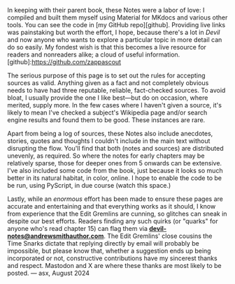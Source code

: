 
In keeping with their parent book, these Notes were a labor of love: I compiled
and built them myself using Material for MKdocs and various other tools. You can
see the code in [my GitHub repo][github]. Providing live links was
painstaking but worth the effort, I hope, because there's a lot in *Devil*
and now anyone who wants to explore a particular topic in more detail can do so
easily. My fondest wish is that this becomes a live resource for readers and
nonreaders alike; a cloud of useful information.
[github]:https://github.com/zappascout

The serious purpose of this page is to set out the rules for accepting sources
as valid. Anything given as a fact and not completely obvious needs to have had
three reputable, reliable, fact-checked sources. To avoid bloat, I
usually provide the one I like best—but do on occasion, where merited,
supply more. In the few cases where I haven't given a source, it's likely to
mean I've checked a subject's Wikipedia page and/or search engine results and found them to be good. These instances are rare.

Apart from being a log of sources, these Notes also include anecdotes, stories,
quotes and thoughts I couldn't include in the main text without disrupting the
flow. You'll find that both (notes and sources) are distributed unevenly, as
required. So where the notes for early chapters may be relatively sparse, those
for deeper ones from 5 onwards can be extensive. I've also included some code
from the book, just because it looks so much better in its natural habitat, in
color, online. I hope to enable the code to be be run, using PyScript, in due
course (watch this space.)

Lastly, while an *enormous* effort has been made to ensure these pages are
accurate and entertaining and that everything works as it should, I know from
experience that the Edit Gremlins are cunning, so glitches can sneak in
despite our best efforts. Readers finding any such quirks (or "quarks" for
anyone who's read chapter 15) can flag them via
**devil-notes@andrewsmithauthor.com**. The Edit Gremlins' close cousins the Time
Snarks dictate that replying directly by email will probably be impossible,
but please know that, whether a suggestion ends up being incorporated or
not, constructive contributions have my sincerest thanks and respect. Mastodon
and X are where these thanks are most likely to be posted. — asx, August 2024